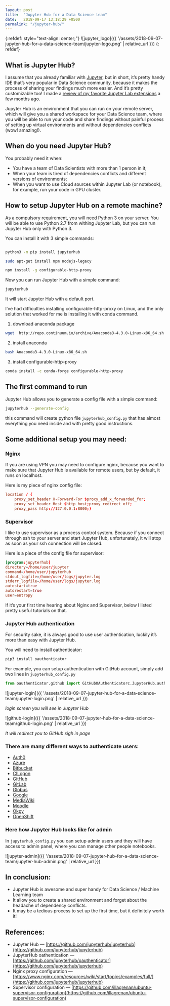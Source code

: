 ```yaml
---
layout: post
title:  "Jupyter Hub for a Data Science team"
date:   2018-09-17 13:18:29 +0500
permalink: "/jupyter-hub/"
---
```


{:refdef: style="text-align: center;"}
![jupyter_logo]({{ '/assets/2018-09-07-jupyter-hub-for-a-data-science-team/jupyter-logo.png' | relative_url }})
{: refdef}

## What is Jupyter Hub?

I assume that you already familiar with [Jupyter](https://jupyter.org/), but in short, it’s pretty handy IDE that’s very popular in Data Science community, because it makes the process of sharing your findings much more easier. And it’s pretty customizable too! I made a [review of my favorite Jupyter Lab extensions](https://subpath.github.io/data-blog/jupyter-lab-extensions/) a few months ago.


Jupyter Hub is an environment that you can run on your remote server, which will give you a shared workspace for your Data Science team, where you will be able to run your code and share findings without painful process of setting up virtual environments and without dependencies conflicts (wow! amazing!).


## When do you need Jupyter Hub?


You probably need it when:

* You have a team of Data Scientists with more than 1 person in it;
* When your team is tired of dependencies conflicts and different versions of environments;
* When you want to use Cloud sources within Jupyter Lab (or notebook), for example, run your code in GPU cluster.

## How to setup Jupyter Hub on a remote machine?

As a compulsory requirement, you will need Python 3 on your server. You will be able to use Python 2.7 from withing Jupyter Lab, but you can run Jupyter Hub only with Python 3.

You can install it with 3 simple commands:

```bash

python3 -m pip install jupyterhub

sudo apt-get install npm nodejs-legacy

npm install -g configurable-http-proxy
```

Now you can run Jupyter Hub with a simple command:

```bash
jupyterhub
```

It will start Jupyter Hub with a default port.

I’ve had difficulties installing configurable-http-proxy on Linux, and the only solution that worked for me is installing it with conda command.

1. download anaconda package
```bash
wget  http://repo.continuum.io/archive/Anaconda3-4.3.0-Linux-x86_64.sh
```
2. install anaconda
```bash
bash Anaconda3-4.3.0-Linux-x86_64.sh
```
3. install configurable-http-proxy
```bash
conda install -c conda-forge configurable-http-proxy
```

## The first command to run

Jupyter Hub allows you to generate a config file with a simple command:
```bash
jupyterhub --generate-config
```

this command will create python file `jupyterhub_config.py` that has almost everything you need inside and with pretty good instructions.


## Some additional setup you may need:

### Nginx

If you are using VPN you may need to configure nginx, because you want to make sure that Jupyter Hub is available for remote users, but by default, it runs on localhost.

Here is my piece of nginx config file:

```conf
location / {
    proxy_set_header X-Forward-For $proxy_add_x_forwarded_for;
    proxy_set_header Host $http_host;proxy_redirect off;
    proxy_pass http://127.0.0.1:8000;}
```

### Supervisor

I like to use supervisor as a process control system. Because if you connect through ssh to your server and start Jupyter Hub, unfortunately, it will stop as soon as your ssh connection will be closed.

Here is a piece of the config file for supervisor:

```conf
[program:jupyterhub]
directory=/home/user/jupyter
command=/home/user/jupyterhub
stdout_logfile=/home/user/logs/jupyter.log
stderr_logfile=/home/user/logs/jupyter.log
autostart=true
autorestart=true
user=entropy
```

If it’s your first time hearing about Nginx and Supervisor, below I listed pretty useful tutorials on that.

### Jupyter Hub authentication

For security sake, it is always good to use user authentication, luckily it’s more than easy with Jupyter Hub.

You will need to install oathenticator:
```bash
pip3 install oauthenticator
```

For example, you can setup authentication with GitHub account, simply add two lines in `jupyterhub_config.py`

```python
from oauthenticator.github import GitHubOAuthenticatorc.JupyterHub.authenticator_class = GitHubOAuthenticator
```

![jupyter-login]({{ '/assets/2018-09-07-jupyter-hub-for-a-data-science-team/jupyter-login.png' | relative_url }})

*login screen you will see in Jupyter Hub*


![github-login]({{ '/assets/2018-09-07-jupyter-hub-for-a-data-science-team/github-login.png' | relative_url }})

*It will redirect you to GitHub sigh in page*

### There are many different ways to authenticate users:
* [Auth0](https://github.com/jupyterhub/oauthenticator/blob/master/oauthenticator/auth0.py)
* [Azure](https://github.com/jupyterhub/oauthenticator#azure-setup)
* [Bitbucket](https://github.com/jupyterhub/oauthenticator/blob/master/oauthenticator/bitbucket.py)
* [CILogon](https://github.com/jupyterhub/oauthenticator/blob/master/oauthenticator/cilogon.py)
* [GitHub](https://github.com/jupyterhub/oauthenticator#github-setup)
* [GitLab](https://github.com/jupyterhub/oauthenticator#gitlab-setup)
* [Globus](https://github.com/jupyterhub/oauthenticator#globus-setup)
* [Google](https://github.com/jupyterhub/oauthenticator#google-setup)
* [MediaWiki](https://github.com/jupyterhub/oauthenticator/blob/master/oauthenticator/mediawiki.py)
* [Moodle](https://github.com/jupyterhub/oauthenticator#moodle-setup)
* [Okpy](https://github.com/jupyterhub/oauthenticator#okpyauthenticator)
* [OpenShift](https://github.com/jupyterhub/oauthenticator#openshift-setup)



### Here how Jupyter Hub looks like for admin

In `jupyterhub_config.py` you can setup admin users and they will have access to admin panel, where you can manage other people notebooks.

![jupyter-admin]({{ '/assets/2018-09-07-jupyter-hub-for-a-data-science-team/jupyter-hub-admin.png' | relative_url }})

## In conclusion:

* Jupyter Hub is awesome and super handy for Data Science / Machine Learning team
* It allow you to create a shared environment and forget about the headache of dependency conflicts.
* It may be a tedious process to set up the first time, but it definitely worth it!

## References:

* Jupyter Hub — [https://github.com/jupyterhub/jupyterhub](https://github.com/jupyterhub/jupyterhub)
* JupyterHub oathentication — [https://github.com/jupyterhub/oauthenticator](https://github.com/jupyterhub/jupyterhub)
* Nginx proxy configuration — [https://www.nginx.com/resources/wiki/start/topics/examples/full/](https://github.com/jupyterhub/jupyterhub)
* Supervisor configuration — [https://github.com/illagrenan/ubuntu-supervisor-configuration](https://github.com/illagrenan/ubuntu-supervisor-configuration)